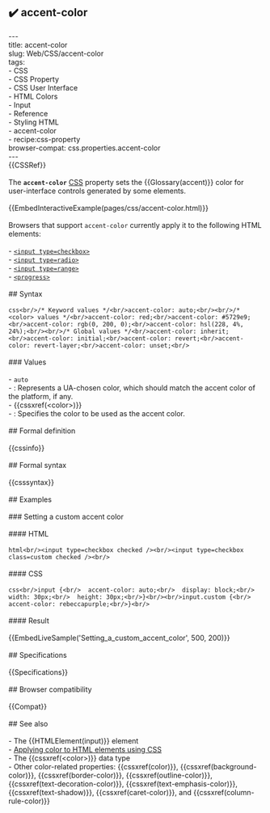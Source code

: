 ## ✔️ accent-color 
 ---<br/>title: accent-color<br/>slug: Web/CSS/accent-color<br/>tags:<br/>  - CSS<br/>  - CSS Property<br/>  - CSS User Interface<br/>  - HTML Colors<br/>  - Input<br/>  - Reference<br/>  - Styling HTML<br/>  - accent-color<br/>  - recipe:css-property<br/>browser-compat: css.properties.accent-color<br/>---<br/>{{CSSRef}}<br/><br/>The **`accent-color`** [CSS](/en-US/docs/Web/CSS) property sets the {{Glossary(accent)}} color for user-interface controls generated by some elements.<br/><br/>{{EmbedInteractiveExample(pages/css/accent-color.html)}}<br/><br/>Browsers that support `accent-color` currently apply it to the following HTML elements:<br/><br/>- [`<input type=checkbox>`](/en-US/docs/Web/HTML/Element/input/checkbox)<br/>- [`<input type=radio>`](/en-US/docs/Web/HTML/Element/input/radio)<br/>- [`<input type=range>`](/en-US/docs/Web/HTML/Element/input/range)<br/>- [`<progress>`](/en-US/docs/Web/HTML/Element/progress)<br/><br/>## Syntax<br/><br/>```css<br/>/* Keyword values */<br/>accent-color: auto;<br/><br/>/* <color> values */<br/>accent-color: red;<br/>accent-color: #5729e9;<br/>accent-color: rgb(0, 200, 0);<br/>accent-color: hsl(228, 4%, 24%);<br/><br/>/* Global values */<br/>accent-color: inherit;<br/>accent-color: initial;<br/>accent-color: revert;<br/>accent-color: revert-layer;<br/>accent-color: unset;<br/>```<br/><br/>### Values<br/><br/>- `auto`<br/>  - : Represents a UA-chosen color, which should match the accent color of the platform, if any.<br/>- {{cssxref(&lt;color&gt;)}}<br/>  - : Specifies the color to be used as the accent color.<br/><br/>## Formal definition<br/><br/>{{cssinfo}}<br/><br/>## Formal syntax<br/><br/>{{csssyntax}}<br/><br/>## Examples<br/><br/>### Setting a custom accent color<br/><br/>#### HTML<br/><br/>```html<br/><input type=checkbox checked /><br/><input type=checkbox class=custom checked /><br/>```<br/><br/>#### CSS<br/><br/>```css<br/>input {<br/>  accent-color: auto;<br/>  display: block;<br/>  width: 30px;<br/>  height: 30px;<br/>}<br/><br/>input.custom {<br/>  accent-color: rebeccapurple;<br/>}<br/>```<br/><br/>#### Result<br/><br/>{{EmbedLiveSample('Setting_a_custom_accent_color', 500, 200)}}<br/><br/>## Specifications<br/><br/>{{Specifications}}<br/><br/>## Browser compatibility<br/><br/>{{Compat}}<br/><br/>## See also<br/><br/>- The {{HTMLElement(input)}} element<br/>- [Applying color to HTML elements using CSS](/en-US/docs/Web/HTML/Applying_color)<br/>- The {{cssxref(&lt;color&gt;)}} data type<br/>- Other color-related properties: {{cssxref(color)}}, {{cssxref(background-color)}}, {{cssxref(border-color)}}, {{cssxref(outline-color)}}, {{cssxref(text-decoration-color)}}, {{cssxref(text-emphasis-color)}}, {{cssxref(text-shadow)}}, {{cssxref(caret-color)}}, and {{cssxref(column-rule-color)}}<br/>
